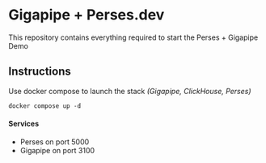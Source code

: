 # Gigapipe + Perses.dev

This repository contains everything required to start the Perses + Gigapipe Demo

## Instructions
Use docker compose to launch the stack _(Gigapipe, ClickHouse, Perses)_

```
docker compose up -d
```

#### Services
- Perses on port 5000
- Gigapipe on port 3100
